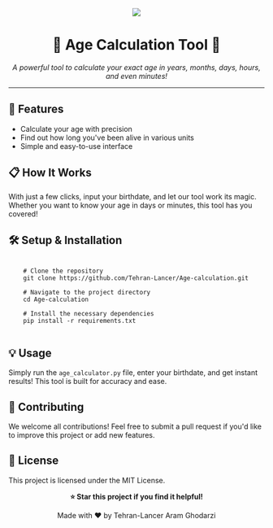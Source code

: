 <p align='center'>
 <img src="https://tehranlancer.com/media/2023/06/logo_lancer_h-2-copy.png">
</p>
<h1 align="center">🎉 Age Calculation Tool 🎉</h1>
<p align="center">
  <em>A powerful tool to calculate your exact age in years, months, days, hours, and even minutes!</em>
</p>

---

<h2>🚀 Features</h2>

<ul>
  <li>Calculate your age with precision</li>
  <li>Find out how long you've been alive in various units</li>
  <li>Simple and easy-to-use interface</li>
</ul>

<h2>📋 How It Works</h2>

<p>With just a few clicks, input your birthdate, and let our tool work its magic. Whether you want to know your age in days or minutes, this tool has you covered!</p>

<h2>🛠️ Setup & Installation</h2>

<pre>
  <code>
    # Clone the repository
    git clone https://github.com/Tehran-Lancer/Age-calculation.git

    # Navigate to the project directory
    cd Age-calculation

    # Install the necessary dependencies
    pip install -r requirements.txt
  </code>
</pre>

<h2>💡 Usage</h2>

<p>Simply run the <code>age_calculator.py</code> file, enter your birthdate, and get instant results! This tool is built for accuracy and ease.</p>

<h2>🌟 Contributing</h2>

<p>We welcome all contributions! Feel free to submit a pull request if you'd like to improve this project or add new features.</p>

<h2>📝 License</h2>

<p>This project is licensed under the MIT License.</p>

<p align="center">
  <strong>⭐️ Star this project if you find it helpful!</strong>
</p>

<p align="center">Made with ❤️ by Tehran-Lancer Aram Ghodarzi</p>
